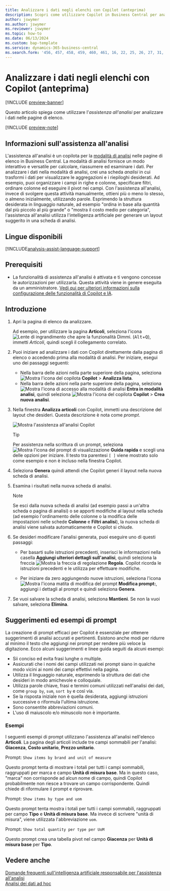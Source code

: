 ```yaml
---
title: Analizzare i dati negli elenchi con Copilot (anteprima)
description: Scopri come utilizzare Copilot in Business Central per analizzare i dati.
author: jswymer
ms.author: jswymer
ms.reviewer: jswymer
ms.topic: how-to
ms.date: 06/13/2024
ms.custom: bap-template
ms.service: dynamics-365-business-central
ms.search.form: '456, 457, 458, 459, 460, 461, 16, 22, 25, 26, 27, 31, 143, 144, 9300, 9301, 9303, 9304, 9305, 9306, 9307, 9309, 9310, 9311'
---
```

# <a name="analyze-data-in-lists-with-help-from-copilot-preview"></a>Analizzare i dati negli elenchi con Copilot (anteprima)

[!INCLUDE [preview-banner](~/../shared-content/shared/preview-includes/preview-banner.md)]

Questo articolo spiega come utilizzare l'*assistenza all'analisi* per analizzare i dati nelle pagine di elenco.

[!INCLUDE [preview-note](~/../shared-content/shared/preview-includes/production-ready-preview-dynamics365.md)]

## <a name="about-analysis-assist"></a>Informazioni sull'assistenza all'analisi

L'assistenza all'analisi è un copilota per la [modalità di analisi](analysis-mode.md) nelle pagine di elenco in Business Central. La modalità di analisi fornisce un modo interattivo e versatile per calcolare, riassumere ed esaminare i dati. Per analizzare i dati nella modalità di analisi, crei una scheda *analisi* in cui trasformi i dati per visualizzare le aggregazioni e i riepiloghi desiderati. Ad esempio, puoi organizzare i campi in righe e colonne, specificare filtri, ordinare colonne ed eseguire il pivot nei campi. Con l'assistenza all'analisi, invece di svolgere questa attività manualmente, ottieni più o meno lo stesso, o almeno inizialmente, utilizzando parole. Esprimendo la struttura desiderata in linguaggio naturale, ad esempio "ordina in base alla quantità dal più piccolo al più grande" o "mostra il costo medio per categoria", l'assistenza all'analisi utilizza l'intelligenza artificiale per generare un layout suggerito in una scheda di analisi.

## <a name="available-languages"></a>Lingue disponibili

[!INCLUDE[analysis-assist-language-support](includes/analysis-assist-language-support.md)]

## <a name="prerequisites"></a>Prerequisiti

- La funzionalità di assistenza all'analisi è attivata e ti vengono concesse le autorizzazioni per utilizzarla. Questa attività viene in genere eseguita da un amministratore. [Vedi qui per ulteriori informazioni sulla configurazione delle funzionalità di Copilot e IA](enable-ai.md).
<!-- - The display language in Business Central is set to one the following English locales: en-AU, en-CA, en-GB, en-IE, en-IN, en-NZ, en-PH, en-SG, en-US, en-ZA. [Learn how to change the language](ui-change-basic-settings.md#language)-->
<!-- - Your Business Central environment is in any country/region except Canada (this feature isn't yet available in Canada).-->

## <a name="get-started"></a>Introduzione

1. Apri la pagina di elenco da analizzare.

   Ad esempio, per utilizzare la pagina **Articoli**, seleziona l'icona ![Lente di ingrandimento che apre la funzionalità Dimmi.](media/ui-search/search_small.png) (<kbd>Alt</kbd>+<kbd>Q</kbd>), immetti *Articoli*, quindi scegli il collegamento correlato.

1. Puoi iniziare ad analizzare i dati con Copilot direttamente dalla pagina di elenco o accedendo prima alla modalità di analisi. Per iniziare, esegui uno dei passaggi seguenti:

    - Nella barra delle azioni nella parte superiore della pagina, seleziona ![Mostra l'icona del copilota](media/copilot-icon.png) **Copilot** > **Analizza lista**.
    - Nella barra delle azioni nella parte superiore della pagina, seleziona ![Mostra l'icona di accesso alla modalità di analisi](media/analysis-mode-icon.png) **Entra in modalità analisi**, quindi seleziona ![Mostra l'icona del copilota](media/copilot-icon.png) **Copilot** > **Crea nuova analisi**.

1. Nella finestra **Analizza articoli** con Copilot, immetti una descrizione del layout che desideri. Questa descrizione è nota come *prompt*.

    ![Mostra l'assistenza all'analisi Copilot](media/analysis-assist.png)

    > [!TIP]
    > Per assistenza nella scrittura di un prompt, seleziona ![Mostra l'icona del prompt di visualizzazione](media/prompt-guide-icon.png) **Guida rapida** e scegli una delle opzioni per iniziare. Il testo tra parentesi `[ ]` viene mostrato solo come esempio e non è incluso nella finestra Copilot.

1. Seleziona **Genera** quindi attendi che Copilot generi il layout nella nuova scheda di analisi.
1. Esamina i risultati nella nuova scheda di analisi.

   > [!NOTE]
   > Se esci dalla nuova scheda di analisi (ad esempio passi a un'altra scheda o pagina di analisi) o se apporti modifiche al layout nella scheda (ad esempio l'ordinamento delle colonne o la modifica delle impostazioni nelle schede **Colonne** e **Filtri analisi**), la nuova scheda di analisi viene salvata automaticamente e Copilot si chiude.

1. Se desideri modificare l'analisi generata, puoi eseguire uno di questi passaggi:

   - Per basarti sulle istruzioni precedenti, inserisci le informazioni nella casella **Aggiungi ulteriori dettagli sull'analisi**, quindi seleziona la freccia ![Mostra la freccia di regolazione](media/analysis-assist-adjust-button.png) **Regola**. Copilot ricorda le istruzioni precedenti e le utilizza per effettuare modifiche.

   - Per iniziare da zero aggiungendo nuove istruzioni, seleziona l'icona ![Mostra l'icona matita di modifica del prompt](media/edit-pencil.png) **Modifica prompt:**, aggiungi i dettagli al prompt e quindi seleziona **Genera**.

1. Se vuoi salvare la scheda di analisi, seleziona **Mantieni**. Se non la vuoi salvare, seleziona **Elimina**.

## <a name="prompt-tips-and-examples"></a>Suggerimenti ed esempi di prompt

La creazione di prompt efficaci per Copilot è essenziale per ottenere suggerimenti di analisi accurati e pertinenti. Esistono anche modi per ridurre al minimo il testo che aggiungi nei prompt per rendere più veloce la digitazione. Ecco alcuni suggerimenti e linee guida seguiti da alcuni esempi:

- Sii conciso ed evita frasi lunghe o multiple.
- Assicurati che i nomi dei campi utilizzati nei prompt siano in qualche modo vicini ai nomi dei campi effettivi nella pagina.
- Utilizza il linguaggio naturale, esprimendo la struttura dei dati che desideri in modo amichevole e colloquiale.
- Utilizza parole chiave, frasi e termini comuni utilizzati nell'analisi dei dati, come `group by`, `sum`, `sort by` e così via.
- Se la risposta iniziale non è quella desiderata, aggiungi istruzioni successive o riformula l'ultima istruzione.
- Sono consentite abbreviazioni comuni.
- L'uso di maiuscolo e/o minuscolo non è importante.

### <a name="examples"></a>Esempi

I seguenti esempi di prompt utilizzano l'assistenza all'analisi nell'elenco **Articoli**. La pagina degli articoli include tre campi sommabili per l'analisi: **Giacenza**, **Costo unitario**, **Prezzo unitario**.

Prompt: `Show items by brand and unit of measure`

Questo prompt tenta di mostrare i totali per tutti i campi sommabili, raggruppati per marca e campo **Unità di misura base**. Ma in questo caso, "marca" non corrisponde ad alcun nome di campo, quindi Copilot probabilmente non riesce a trovare un campo corrispondente. Quindi chiede di riformulare il prompt e riprovare.

Prompt: `Show items by type and uom`

Questo prompt tenta mostra i totali per tutti i campi sommabili, raggruppati per campo **Tipo** e **Unità di misura base**. Ma invece di scrivere "unità di misura", viene utilizzata l'abbreviazione `uom`.

Prompt: `Show total quantity per type per UoM`

Questo prompt crea una tabella pivot nel campo **Giacenza** per **Unità di misura base** per **Tipo**.

## <a name="see-also"></a>Vedere anche

[Domande frequenti sull'intelligenza artificiale responsabile per l'assistenza all'analisi](faqs-analysis-assist.md)  
[Analisi dei dati ad hoc](reports-adhoc-analysis.md)  
